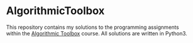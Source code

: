 # AlgorithmicToolbox
This repository contains my solutions to the programming assignments within the [Algorithmic Toolbox](https://www.coursera.org/learn/algorithmic-toolbox) course. All solutions are written in Python3.
